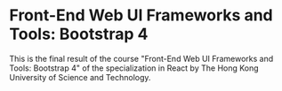 # Front-End Web UI Frameworks and Tools: Bootstrap 4

This is the final result of the course "Front-End Web UI Frameworks and Tools: Bootstrap 4" of the specialization in React by The Hong Kong University of Science and Technology.
